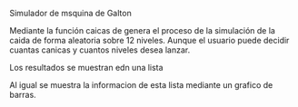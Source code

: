 Simulador de msquina de Galton

Mediante la función caicas de genera el proceso de la simulación de la caida de forma aleatoria sobre 12 niveles.
Aunque el usuario puede decidir cuantas canicas y cuantos niveles desea lanzar.

Los resultados se muestran edn una lista 

Al igual se muestra la informacion de esta lista mediante un grafico de barras.

